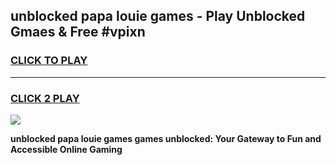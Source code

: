 
## unblocked papa louie games - Play Unblocked Gmaes & Free #vpixn
<h3>
<a href="https://news.freeplayer.one?title=unblocked_papa_louie_games&ref=24F">CLICK TO PLAY</a></h3>
<hr>

<h3>
<a href="https://news.freeplayer.one?title=unblocked_papa_louie_games&ref=24F">CLICK 2 PLAY</a>
  
</h3>

<a href="https://news.freeplayer.one?title=unblocked_papa_louie_games&ref=24F/"><img src="https://clearcache.store/games.png"></a>


**unblocked papa louie games games unblocked: Your Gateway to Fun and Accessible Online Gaming**
